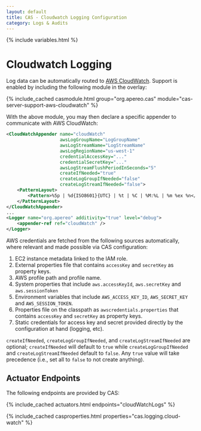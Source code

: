 ```yaml
---
layout: default
title: CAS - Cloudwatch Logging Configuration
category: Logs & Audits
---
```


{% include variables.html %}

# Cloudwatch Logging

Log data can be automatically routed to [AWS CloudWatch](https://aws.amazon.com/cloudwatch/). Support is enabled by including the following module in the overlay:

{% include_cached casmodule.html group="org.apereo.cas" module="cas-server-support-aws-cloudwatch" %}

With the above module, you may then declare a specific appender to communicate with AWS CloudWatch:

```xml
<CloudWatchAppender name="cloudWatch"
                    awsLogGroupName="LogGroupName"
                    awsLogStreamName="LogStreamName"
                    awsLogRegionName="us-west-1"
                    credentialAccessKey="..."
                    credentialSecretKey="..."
                    awsLogStreamFlushPeriodInSeconds="5"
                    createIfNeeded="true"
                    createLogGroupIfNeeded="false"
                    createLogStreamIfNeeded="false">
    <PatternLayout>
        <Pattern>%5p | %d{ISO8601}{UTC} | %t | %C | %M:%L | %m %ex %n</Pattern>
    </PatternLayout>
</CloudWatchAppender>
...
<Logger name="org.apereo" additivity="true" level="debug">
    <appender-ref ref="cloudWatch" />
</Logger>
```

AWS credentials are fetched from the following sources automatically, where relevant and made possible via CAS configuration:

1. EC2 instance metadata linked to the IAM role.
2. External properties file that contains `accessKey` and `secretKey` as property keys.
3. AWS profile path and profile name.
4. System properties that include `aws.accessKeyId`, `aws.secretKey` and `aws.sessionToken`
5. Environment variables that include `AWS_ACCESS_KEY_ID`, `AWS_SECRET_KEY` and `AWS_SESSION_TOKEN`.
6. Properties file on the classpath as `awscredentials.properties` that contains `accessKey` and `secretKey` as property keys.
7. Static credentials for access key and secret provided directly by the configuration at hand (logging, etc).

`createIfNeeded`, `createLogGroupIfNeeded`, and `createLogStreamIfNeeded` are optional; `createIfNeeded` will default to
 `true` while `createLogGroupIfNeeded` and `createLogStreamIfNeeded` default to `false`. Any `true` value will take
 precedence (i.e., set all to `false` to not create anything).

## Actuator Endpoints

The following endpoints are provided by CAS:

{% include_cached actuators.html endpoints="cloudWatchLogs" %}

{% include_cached casproperties.html properties="cas.logging.cloud-watch" %}
